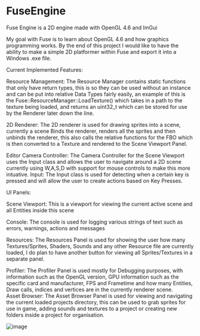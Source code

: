 # FuseEngine
Fuse Engine is a 2D engine made with OpenGL 4.6 and ImGui

My goal with Fuse is to learn about OpenGL 4.6 and how graphics programming works. By the end of this project I would like to have the ability to make a simple 2D platformer within Fuse and export it into a Windows .exe file.

Current Implemented Features: 

Resource Management: The Resource Manager contains static functions that only have return types, this is so they can be used without an instance and can be put into relative Data Types fairly easily, an example of this is the Fuse::ResourceManager::LoadTexture() which takes in a path to the texture being loaded, and returns an uint32_t which can be stored for use by the Renderer later down the line.  

2D Renderer: The 2D renderer is used for drawing sprites into a scene, currently a scene Binds the renderer, renders all the sprites and then unbinds the renderer, this also calls the relative functions for the FBO which is then converted to a Texture and rendered to the Scene Viewport Panel.  

Editor Camera Controller: The Camera Controller for the Scene Viewport uses the Input class and allows the user to navigate around a 2D scene currently using W,A,S,D with support for mouse controls to make this more intuative. 
Input: The Input class is used for detecting when a certain key is pressed and will allow the user to create actions based on Key Presses.  

UI Panels:  

Scene Viewport: This is a viewport for viewing the current active scene and all Entities inside this scene  

Console: The console is used for logging various strings of text such as errors, warnings, actions and messages  

Resources: The Resources Panel is used for showing the user how many Textures/Sprites, Shaders, Sounds and any other Resource file are currently loaded, I do plan to have another button for viewing all Sprites/Textures in a separate panel.  

Profiler: The Profiler Panel is used mostly for Debugging purposes, with information such as the OpenGL version, GPU information such as the specific card and manufacturer, FPS and Frametime and how many Entities, Draw calls, indices and vertices are in the currently renderer scene.  
Asset Browser: The Asset Browser Panel is used for viewing and navigating the current loaded projects directory, this can be used to grab sprites for use in game, adding sounds and textures to a project or creating new folders inside a project for organisation.  

![image](https://user-images.githubusercontent.com/19360613/151717199-64919fd1-26db-4272-8fbc-2b101a86108b.png)
